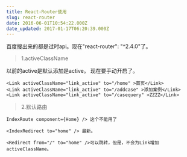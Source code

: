 ```yaml
---
title: React-Router使用
slug: react-router
date: 2016-06-01T10:54:22.000Z
date_updated: 2017-01-17T06:20:39.000Z
---
```


百度搜出来的都是过时api。现在"react-router": "^2.4.0"了。

> 1.activeClassName

以前的active是默认添加是active。 现在要手动开启了。

    <Link activeClassName="link_active" to="/home" >首页</Link>  
    <Link activeClassName="link_active" to="/addcase" >添加案例</Link>  
    <Link activeClassName="link_active" to="/casequery" >ZZZZ</Link>  
    

> 2.默认路由

    IndexRoute component={Home} /> 这个不能用了
    
    <IndexRedirect to="home" /> 最新。
    
    <Redirect from="/" to="home" />可以跳转，但是，不会为Link增加activeClassName。  
    
    
